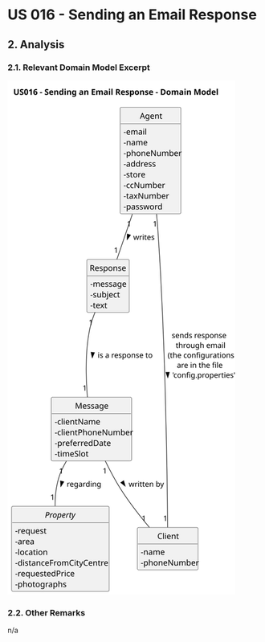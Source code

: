 # US 016 - Sending an Email Response

## 2. Analysis

### 2.1. Relevant Domain Model Excerpt

![Domain Model](svg/us016-domain-model.svg)

### 2.2. Other Remarks

n/a